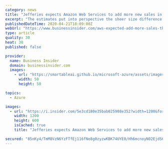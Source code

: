 ```yaml
---
category: news
title: "Jefferies expects Amazon Web Services to add more new sales in the next two years than Microsoft and Google's cloud businesses combined"
excerpt: "The estimates put into perspective the sheer size difference of AWS and its two largest competitors."
publishedDateTime: 2020-04-21T18:09:00Z
webUrl: "https://www.businessinsider.com/aws-expected-add-more-sales-than-microsoft-and-google-combined-2020-4"
type: article
quality: 30
heat: 30
published: false

provider:
  name: Business Insider
  domain: businessinsider.com
  images:
    - url: "https://smartableai.github.io/microsoft-azure/assets/images/organizations/businessinsider.com-50x50.jpg"
      width: 50
      height: 50

topics:
  - Azure

images:
  - url: "https://i.insider.com/5e3cd180e35bab025908e352?width=1200&format=jpeg"
    width: 1200
    height: 600
    isCached: true
    title: "Jefferies expects Amazon Web Services to add more new sales in the next two years than Microsoft and Google's cloud businesses combined"

secured: "85nKy4/TmM8VzN6YzFTfEj116fNe8g0zyzwKBK74UYE0/Hh6mcnoyN02EjdS6KvuELz7ridzPKVG+8abPzErj3G9IJqT5R51M4rIMV424WBduwqkWiFgm0YuDPyjgYxaAcDJbsY0Ve5NYXREeDwATR3Ra8vLKt995lM5NhbTFUsrGP9wUI3NsbLIXk6EWM76Qf1ExdxVrJvGUaC1UUfYBYjmtGb1TB0+OBiWVQxYqLQcf4ENJfXWoW6ii+/AsDLmenFECq2dEKouqJQyhsB4SIDfrOPvHPILUbZKWVGVHZG5juqD+8MVlE4RZSiMwEkvzBaiiluhL1kL7zcG0f07W9bU6Pyo7A4uEwmAHBxB4+iLGAO2BvFm5vxa9K81zpY3c9CbwiXXz1xRY2kDMTzV6c/DS5XTlqtD3IT+piIyC+H22KE9suBE+iVov/NLdt2CimfBXpMLBnUyij9+PBytX+i3CUgscN/xhlsJfbyfUFE=;rXg9Hc1h8CDmDjiCuLvkyw=="
---
```


